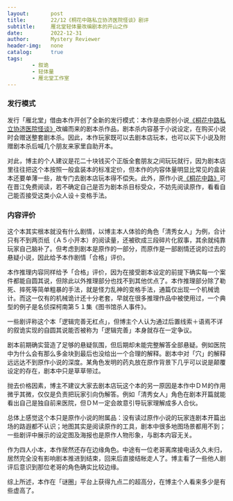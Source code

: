 ```yaml
---
layout:       post
title:        22/12《桐花中路私立协济医院怪谈》剧评
subtitle:     雁北堂轻体量改编剧本的开山之作
date:         2022-12-31
author:       Mystery Reviewer
header-img:   none
catalog:      true
tags:
        - 叙诡
        - 轻体量
        - 雁北堂工作室
---
```


### 发行模式

发行「雁北堂」借由本作开创了全新的发行模式：本作是由原创小说[《桐花中路私立协济医院怪谈》](https://book.douban.com/subject/25881120/?_dtcc=1)改编而来的剧本杀作品，剧本杀内容基于小说设定，在购买小说时会赠送整套剧本杀。因此，本作玩家既可以去剧本店玩本，也可以买下小说及附赠剧本杀后喊几个朋友来家里自助开本。

对此，博主的个人建议是花二十块钱买个正版全套朋友之间玩玩就行，因为剧本店里往往把这个本按照一般盒装本的标准定价，但本作的内容体量明显比常见的盒装本还要单薄一些，故专门去剧本店玩本得不偿失。此外，原作小说[《桐花中路》](https://www.jjwxc.net/onebook.php?novelid=528650)可在晋江免费阅读，若不确定自己是否为剧本杀目标受众，不妨先阅读原作，看看自己能否接受这类小众人设＋变格手法。

### 内容评价

这个本其实根本就没有什么剧情，以博主本人体验的角色「清秀女人」为例，合计只有不到两页纸（Ａ５小开本）的阅读量，还被砍成三段碎片化叙事，其余就纯靠玩家自己脑补了。但考虑到剧本是原作的一部分，而原作是一部剧情还说的过去的悬疑小说，因此给予本作剧情「合格」评价。

本作推理内容同样给予「合格」评价，因为在接受剧本设定的前提下确实每一个案件都能自圆其说，但除此以外推理部分也找不到其他优点了。本作推理部分除了勒死、摔死等简单粗暴的手法，就是怪力乱神的变格手法，通篇仅出现一个机械诡计。而这一仅有的机械诡计还十分老套，早就在很多推理作品中被使用过，一个典型的例子是名侦探柯南第５１集《图书馆杀人事件》。

一些剧评称这个本「逻辑完善无杠点」，但博主个人认为通过后置线索＋语焉不详的叙诡实现的自圆其说能否被称为「逻辑完善」本身就存在一定争议。

剧本前期确实营造了足够的悬疑氛围，但后期却未能完整解答全部悬疑。例如医院中为什么会有那么多金块到最后也没给出一个合理的解释。剧本中对「穴」的解释远远达不到原作小说的深度。某角色发明的药丸放在原作背景下几乎可以说是颠覆设定的存在，剧本中只是草草带过。

抛去价格因素，博主不建议大家去剧本店玩这个本的另一原因是本作中ＤＭ的作用微乎其微，仅仅是负责把玩家引向伪解答。例如「清秀女人」角色在剧本开篇就能看出自己是独自前来医院，但ＤＭ一定会故意引导玩家理解成多人合伙。

总体上感觉这个本只是原作小说的附属品：没有读过原作小说的玩家连剧本开篇出场的路遐都不认识；地图其实是阅读原作的工具，剧本中很多地图场景都用不到；一些剧评中展示的设定图及海报也是原作人物形象，与剧本内容无关。

作为四人小本，本作居然还存在边缘角色。中途有一位老哥离席接电话久久未归，居然完全没有影响剧本推进到结束，回来后直接结帐走人了。博主看了一些他人剧评后意识到那位老哥的角色确实比较边缘。

综上所述，本作在「谜圈」平台上获得九点二的超高分，在博主个人看来多少是有些虚高了。

